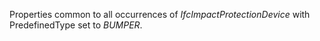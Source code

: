 Properties common to all occurrences of _IfcImpactProtectionDevice_ with PredefinedType set to _BUMPER_.
